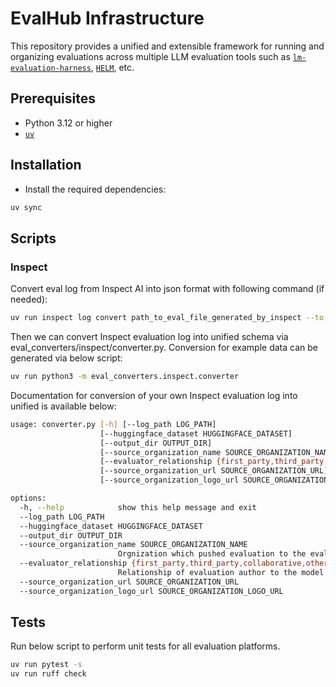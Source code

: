 # EvalHub Infrastructure

This repository provides a unified and extensible framework for running and organizing evaluations across multiple LLM evaluation tools such as [`lm-evaluation-harness`](https://github.com/EleutherAI/lm-evaluation-harness), [`HELM`](https://github.com/stanford-crfm/helm), etc.

## Prerequisites

- Python 3.12 or higher
- [`uv`](https://docs.astral.sh/uv/)

## Installation

- Install the required dependencies:

```bash
uv sync
```

## Scripts

### Inspect
Convert eval log from Inspect AI into json format with following command (if needed):

```bash
uv run inspect log convert path_to_eval_file_generated_by_inspect --to json --output-dir inspect_json
```

Then we can convert Inspect evaluation log into unified schema via eval_converters/inspect/converter.py. Conversion for example data can be generated via below script: 

```bash
uv run python3 -m eval_converters.inspect.converter
```

Documentation for conversion of your own Inspect evaluation log into unified is available below:

```bash
usage: converter.py [-h] [--log_path LOG_PATH]
                    [--huggingface_dataset HUGGINGFACE_DATASET]
                    [--output_dir OUTPUT_DIR]
                    [--source_organization_name SOURCE_ORGANIZATION_NAME]
                    [--evaluator_relationship {first_party,third_party,collaborative,other}]
                    [--source_organization_url SOURCE_ORGANIZATION_URL]
                    [--source_organization_logo_url SOURCE_ORGANIZATION_LOGO_URL]

options:
  -h, --help            show this help message and exit
  --log_path LOG_PATH
  --huggingface_dataset HUGGINGFACE_DATASET
  --output_dir OUTPUT_DIR
  --source_organization_name SOURCE_ORGANIZATION_NAME
                        Orgnization which pushed evaluation to the evalHub.
  --evaluator_relationship {first_party,third_party,collaborative,other}
                        Relationship of evaluation author to the model
  --source_organization_url SOURCE_ORGANIZATION_URL
  --source_organization_logo_url SOURCE_ORGANIZATION_LOGO_URL
```

## Tests

Run below script to perform unit tests for all evaluation platforms.

```bash
uv run pytest -s
uv run ruff check 
```